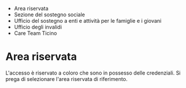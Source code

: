   * Area riservata
  * Sezione del sostegno sociale
  * Ufficio del sostegno a enti e attività per le famiglie e i giovani
  * Ufficio degli invalidi
  * Care Team Ticino

#  Area riservata

L'accesso è riservato a coloro che sono in possesso delle credenziali. Si
prega di selezionare l'area riservata di riferimento.

